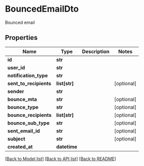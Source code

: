 # BouncedEmailDto

Bounced email
## Properties
Name | Type | Description | Notes
------------ | ------------- | ------------- | -------------
**id** | **str** |  | 
**user_id** | **str** |  | 
**notification_type** | **str** |  | 
**sent_to_recipients** | **list[str]** |  | [optional] 
**sender** | **str** |  | 
**bounce_mta** | **str** |  | [optional] 
**bounce_type** | **str** |  | [optional] 
**bounce_recipients** | **list[str]** |  | [optional] 
**bounce_sub_type** | **str** |  | [optional] 
**sent_email_id** | **str** |  | [optional] 
**subject** | **str** |  | [optional] 
**created_at** | **datetime** |  | 

[[Back to Model list]](../README#documentation-for-models) [[Back to API list]](../README#documentation-for-api-endpoints) [[Back to README]](../README)


